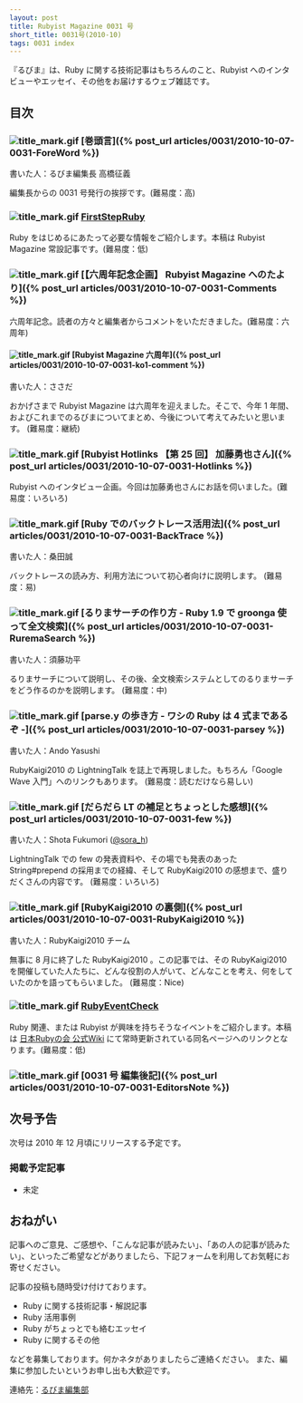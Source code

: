 ```yaml
---
layout: post
title: Rubyist Magazine 0031 号
short_title: 0031号(2010-10)
tags: 0031 index
---
```



『るびま』は、Ruby に関する技術記事はもちろんのこと、Rubyist へのインタビューやエッセイ、その他をお届けするウェブ雑誌です。

## 目次

### ![title_mark.gif]({{site.baseurl}}/images/title_mark.gif) [巻頭言]({% post_url articles/0031/2010-10-07-0031-ForeWord %})

書いた人：るびま編集長 高橋征義

編集長からの 0031 号発行の挨拶です。(難易度：高)

### ![title_mark.gif]({{site.baseurl}}/images/title_mark.gif) [FirstStepRuby](https://github.com/rubima/rubima/blob/master/first_step_ruby/first-step-ruby-2.0.md)

Ruby をはじめるにあたって必要な情報をご紹介します。本稿は Rubyist Magazine 常設記事です。(難易度：低)

### ![title_mark.gif]({{site.baseurl}}/images/title_mark.gif) [【六周年記念企画】 Rubyist Magazine へのたより]({% post_url articles/0031/2010-10-07-0031-Comments %})

六周年記念。読者の方々と編集者からコメントをいただきました。(難易度：六周年)

#### ![title_mark.gif]({{site.baseurl}}/images/title_mark.gif) [Rubyist Magazine 六周年]({% post_url articles/0031/2010-10-07-0031-ko1-comment %})

書いた人：ささだ

おかげさまで Rubyist Magazine は六周年を迎えました。そこで、今年 1 年間、およびこれまでのるびまについてまとめ、今後について考えてみたいと思います。 (難易度：継続)

### ![title_mark.gif]({{site.baseurl}}/images/title_mark.gif) [Rubyist Hotlinks 【第 25 回】 加藤勇也さん]({% post_url articles/0031/2010-10-07-0031-Hotlinks %})

Rubyist へのインタビュー企画。今回は加藤勇也さんにお話を伺いました。(難易度：いろいろ)

### ![title_mark.gif]({{site.baseurl}}/images/title_mark.gif) [Ruby でのバックトレース活用法]({% post_url articles/0031/2010-10-07-0031-BackTrace %})

書いた人：桑田誠

バックトレースの読み方、利用方法について初心者向けに説明します。 (難易度：易)

### ![title_mark.gif]({{site.baseurl}}/images/title_mark.gif) [るりまサーチの作り方 - Ruby 1.9 で groonga 使って全文検索]({% post_url articles/0031/2010-10-07-0031-RuremaSearch %})

書いた人：須藤功平

るりまサーチについて説明し、その後、全文検索システムとしてのるりまサーチをどう作るのかを説明します。 (難易度：中)

### ![title_mark.gif]({{site.baseurl}}/images/title_mark.gif) [parse.y の歩き方 - ワシの Ruby は 4 式まであるぞ -]({% post_url articles/0031/2010-10-07-0031-parsey %})

書いた人：Ando Yasushi

RubyKaigi2010 の LightningTalk を誌上で再現しました。もちろん「Google Wave 入門」へのリンクもあります。 (難易度：読むだけなら易しい)

### ![title_mark.gif]({{site.baseurl}}/images/title_mark.gif) [だらだら LT の補足とちょっとした感想]({% post_url articles/0031/2010-10-07-0031-few %})

書いた人：Shota Fukumori ([@sora_h](http://twitter.com/sora_h))

LightningTalk での few の発表資料や、その場でも発表のあった String#prepend の採用までの経緯、そして RubyKaigi2010 の感想まで、盛りだくさんの内容です。 (難易度：いろいろ)

### ![title_mark.gif]({{site.baseurl}}/images/title_mark.gif) [RubyKaigi2010 の裏側]({% post_url articles/0031/2010-10-07-0031-RubyKaigi2010 %})

書いた人：RubyKaigi2010 チーム

無事に 8 月に終了した RubyKaigi2010 。この記事では、その RubyKaigi2010 を開催していた人たちに、どんな役割の人がいて、どんなことを考え、何をしていたのかを語ってもらいました。 (難易度：Nice)

### ![title_mark.gif]({{site.baseurl}}/images/title_mark.gif) [RubyEventCheck](http://jp.rubyist.net/?RubyEventCheck)

Ruby 関連、または Rubyist が興味を持ちそうなイベントをご紹介します。本稿は [日本Rubyの会 公式Wiki](http://jp.rubyist.net/) にて常時更新されている同名ページへのリンクとなります。(難易度：低)

### ![title_mark.gif]({{site.baseurl}}/images/title_mark.gif) [0031 号 編集後記]({% post_url articles/0031/2010-10-07-0031-EditorsNote %})

## 次号予告

次号は 2010 年 12 月頃にリリースする予定です。

### 掲載予定記事

* 未定


## おねがい

記事へのご意見、ご感想や、「こんな記事が読みたい」、「あの人の記事が読みたい」、といったご希望などがありましたら、下記フォームを利用してお気軽にお寄せください。

記事の投稿も随時受け付けております。

* Ruby に関する技術記事・解説記事
* Ruby 活用事例
* Ruby がちょっとでも絡むエッセイ
* Ruby に関するその他


などを募集しております。何かネタがありましたらご連絡ください。
また、編集に参加したいというお申し出も大歓迎です。

連絡先：[るびま編集部](mailto:magazine@ruby-no-kai.org)


